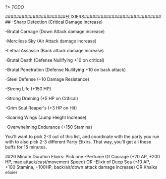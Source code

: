?> *TODO*

######################ELIXIERS##############################
-Sharp Detection (Critical Damage Increase)

-Brutal Carnage (Down Attack damage increase)

-Merciless Sky (Air Attack damage increase)

-Lethal Assassin (Back attack damage increase)

-Brutal Death (Defense Nullifying +10 on critical)

-Brutal Penetration (Defense Nullifying +10 on back attack)

-Steel Defense (+10 Damage Resistance)

-Strong Life (+150 HP)

-Strong Draining (+5 HP on Critical)

-Grim Soul Reaper's (+3 HP on Hit)

-Soaring Wings (Jump Height Increase)

-Overwhelming Endurance (+150 Stamina)

You'll want to pick 2-3 out of this list, and coordinate with the party you run with to also pick 2-3 different Party Elixirs. That way, you'll get all these buffs for 15 minutes.

##20 Minute Duration Elixirs: Pick one
-Perfume Of Courage (+20 AP, +200 HP, max attack/cast/movement Speed)
OR
-Elixir of Deep Sea (+10 AP, +100 Stamina, +100HP, back/air/down attack damage increase)
OR 
Khalks elixier